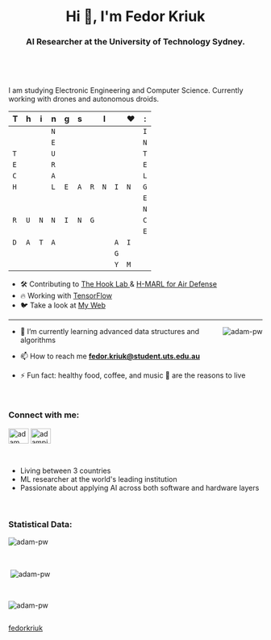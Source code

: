   <h1 align="center">Hi 👋, I'm Fedor Kriuk</h1>
<h3 align="center">AI Researcher at the University of Technology Sydney.</h3>
<br>
  <p></p>
<br>
<p>I am studying Electronic Engineering and Computer Science. Currently working with drones and autonomous droids. </p>


<table>
<thead>
<tr>
<th>T</th><th>h</th><th>i</th><th>n</th><th>g</th><th>s</th><th></th><th>I</th><th></th><th>❤️</th><th>:</th>
</tr>
</thead>
<tbody>
<tr>
<td></td><td></td><td></td><td><code>N</code></td><td></td><td></td><td></td><td></td><td></td><td></td><td><code>I</code></td>
</tr>
<tr>
<td></td><td></td><td></td><td><code>E</code></td><td></td><td></td><td></td><td></td><td></td><td></td><td><code>N</code></td>
</tr>
<tr>
<td><code>T</code></td><td></td><td></td><td><code>U</code></td><td></td><td></td><td></td><td></td><td></td><td></td><td><code>T</code></td>
</tr>
<tr>
<td><code>E</code></td><td></td><td></td><td><code>R</code></td><td></td><td></td><td></td><td></td><td></td><td></td><td><code>E</code></td>
</tr>
<tr>
<td><code>C</code></td><td></td><td></td><td><code>A</code></td><td></td><td></td><td></td><td></td><td></td><td></td><td><code>L</code></td>
</tr>
<tr>
<td><code>H</code></td><td></td><td></td><td><code>L</code></td><td><code>E</code></td><td><code>A</code></td><td><code>R</code></td><td><code>N</code></td><td><code>I</code></td><td><code>N</code></td><td><code>G</code></td>
</tr>
<tr>
<td></td><td></td><td></td><td></td><td></td><td></td><td></td><td></td><td></td><td></td><td><code>E</code></td>
</tr>
<tr>
<td></td><td></td><td></td><td></td><td></td><td></td><td></td><td></td><td></td><td></td><td><code>N</code></td>
</tr>
<tr>
<td><code>R</code></td><td><code>U</code></td><td><code>N</code></td><td><code>N</code></td><td><code>I</code></td><td><code>N</code></td><td><code>G</code></td><td></td><td></td><td></td><td><code>C</code></td>
</tr>
<tr>
<td></td><td></td><td></td><td></td><td></td><td></td><td></td><td></td><td></td><td></td><td><code>E</code></td>
</tr>
<tr>
<td><code>D</code></td><td><code>A</code></td><td><code>T</code></td><td><code>A</code></td><td></td><td></td><td></td><td></td><td><code>A</code></td><td><code>I</code></td><td></td>
</tr>
<tr>
<td></td><td></td><td></td><td></td><td></td><td></td><td></td><td></td><td><code>G</code></td><td></td><td></td>
</tr>
<tr>
<td></td><td></td><td></td><td></td><td></td><td></td><td></td><td></td><td><code>Y</code></td><td><code>M</code></td><td></td>
</tr>
</tbody>
</table>


<ul>
<li>🛠 Contributing to <a href="https://github.com/fedorkriuk/the-hook-lab"> The Hook Lab </a> &amp; <a href="https://github.com/fedorkriuk/hmarl-air-defense"> H-MARL for Air Defense </a></li>
<li>🔥 Working with <a href="https://www.tensorflow.org/"> TensorFlow </a></li>
<li>🐦 Take a look at <a href="https://fedorkriuk.com/"> My Web </a></li>
</ul>
<hr>

<p><img align="right" src="https://github.com/Adam-pw/Adam-pw/blob/main/animation_500_kxa883sd.gif" alt="adam-pw"></p>
<ul>
<li>
<p>👾 I’m currently learning advanced data structures and algorithms</p>
</li>
<li>
<p>📫 How to reach me <strong><a href="mailto:fedor.kriuk@student.uts.edu.au">fedor.kriuk@student.uts.edu.au</a></strong></p>
</li>
<li>
<p>⚡ Fun fact: healthy food, coffee, and music 🎵 are the reasons to live</p>
</li>
</ul>
<br>
<h3 align="left">Connect with me:</h3>
<p align="left">
  <a href="https://www.linkedin.com/in/fedorkriuk/" target="blank"><img align="center" src="https://raw.githubusercontent.com/rahuldkjain/github-profile-readme-generator/master/src/images/icons/Social/linked-in-alt.svg" alt="adam pithewan" height="30" width="40"></a>
 <a href="https://x.com/fedorkriuk" target="blank"><img align="center" src="https://raw.githubusercontent.com/rahuldkjain/github-profile-readme-generator/master/src/images/icons/Social/twitter.svg" alt="adampithewan" height="30" width="40"></a>
</p>
<br>

<ul>
<li> Living between 3 countries </li>
<li> ML researcher at the world's leading institution</li>
<li> Passionate about applying AI across both software and hardware layers</li>
</ul>

<br>
<h3>Statistical Data:</h3>
<p><img align="center" src="https://github-readme-stats.vercel.app/api/top-langs?username=adam-pw&amp;show_icons=true&amp;locale=en&amp;bg_color=0d1117&amp;text_color=ffffff&amp;layout=compact" alt="adam-pw" bg_color="#808080/"></p>
<br>
<p>&nbsp;<img align="center" src="https://github-readme-stats.vercel.app/api?username=adam-pw&amp;show_icons=true&amp;locale=en&amp;bg_color=0d1117&amp;text_color=ffffff&amp;repo=convoychat" alt="adam-pw"></p>
<br>
<p><img align="center" src="https://github-readme-streak-stats.herokuapp.com/?user=Adam-pw&amp;theme=dark&amp;background=0d1117&amp;date_format=M%20j%5B%2C%20Y%5D" alt="adam-pw"></p>
<p align="left"> <a href="https://twitter.com/" target="blank"><img src="https://img.shields.io/twitter/follow/?logo=twitter&amp;style=for-the-badge" alt=""></a> </p>
<p><a href="https://github.com/fedorkriuk">fedorkriuk</a></p> 

<!---
fedorkiruk/fedorkiruk is a ✨ special ✨ repository because its `README.md` (this file) appears on your GitHub profile.
You can click the Preview link to take a look at your changes.
--->
